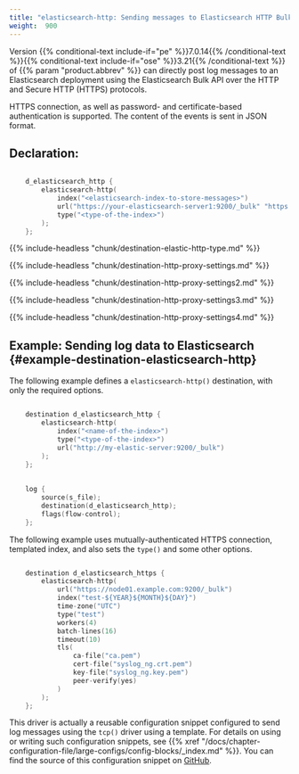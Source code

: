 ```yaml
---
title: "elasticsearch-http: Sending messages to Elasticsearch HTTP Bulk API"
weight:  900
---
```

<!-- DISCLAIMER: This file is based on the syslog-ng Open Source Edition documentation https://github.com/balabit/syslog-ng-ose-guides/commit/2f4a52ee61d1ea9ad27cb4f3168b95408fddfdf2 and is used under the terms of The syslog-ng Open Source Edition Documentation License. The file has been modified by Axoflow. -->

Version {{% conditional-text include-if="pe" %}}7.0.14{{% /conditional-text %}}{{% conditional-text include-if="ose" %}}3.21{{% /conditional-text %}} of {{% param "product.abbrev" %}} can directly post log messages to an Elasticsearch deployment using the Elasticsearch Bulk API over the HTTP and Secure HTTP (HTTPS) protocols.

HTTPS connection, as well as password- and certificate-based authentication is supported. The content of the events is sent in JSON format.


## Declaration:

```c

    d_elasticsearch_http {
        elasticsearch-http(
            index("<elasticsearch-index-to-store-messages>")
            url("https://your-elasticsearch-server1:9200/_bulk" "https://your-elasticsearch-server2:9200/_bulk")
            type("<type-of-the-index>")
        );
    };

```


{{% include-headless "chunk/destination-elastic-http-type.md" %}}

{{% include-headless "chunk/destination-http-proxy-settings.md" %}}

{{% include-headless "chunk/destination-http-proxy-settings2.md" %}}

{{% include-headless "chunk/destination-http-proxy-settings3.md" %}}

{{% include-headless "chunk/destination-http-proxy-settings4.md" %}}


## Example: Sending log data to Elasticsearch {#example-destination-elasticsearch-http}

The following example defines a `elasticsearch-http()` destination, with only the required options.

```c

    destination d_elasticsearch_http {
        elasticsearch-http(
            index("<name-of-the-index>")
            type("<type-of-the-index>")
            url("http://my-elastic-server:9200/_bulk")
        );
    };
    
    
    log {
        source(s_file);
        destination(d_elasticsearch_http);
        flags(flow-control);
    };

```

The following example uses mutually-authenticated HTTPS connection, templated index, and also sets the `type()` and some other options.

```c

    destination d_elasticsearch_https {
        elasticsearch-http(
            url("https://node01.example.com:9200/_bulk")
            index("test-${YEAR}${MONTH}${DAY}")
            time-zone("UTC")
            type("test")
            workers(4)
            batch-lines(16)
            timeout(10)
            tls(
                ca-file("ca.pem")
                cert-file("syslog_ng.crt.pem")
                key-file("syslog_ng.key.pem")
                peer-verify(yes)
            )
        );
    };

```


This driver is actually a reusable configuration snippet configured to send log messages using the `tcp()` driver using a template. For details on using or writing such configuration snippets, see {{% xref "/docs/chapter-configuration-file/large-configs/config-blocks/_index.md" %}}. You can find the source of this configuration snippet on [GitHub](https://github.com/syslog-ng/syslog-ng/tree/master/scl/elasticsearch).
